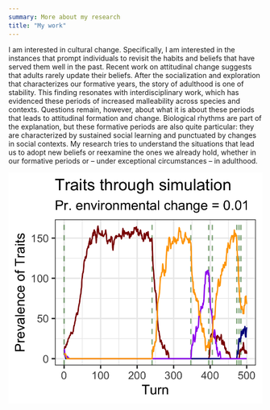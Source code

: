 ```yaml
---
summary: More about my research
title: "My work"
---
```


I am interested in cultural change. Specifically, I am interested in the instances that prompt individuals to revisit the habits and beliefs that have served them well in the past. Recent work on attitudinal change suggests that adults rarely update their beliefs.  After the socialization and exploration that characterizes our formative years, the story of adulthood is one of stability. This finding resonates with interdisciplinary work, which has evidenced these periods of increased malleability across species and contexts. Questions remain, however, about what it is about these periods that leads to attitudinal formation and change. Biological rhythms are part of the explanation, but these formative periods are also quite particular: they are characterized by sustained social learning and punctuated by changes in social contexts. My research tries to understand the situations that lead us to adopt new beliefs or reexamine the ones we already hold, whether in our formative periods or – under exceptional circumstances – in adulthood. 

![Modeling](image.png)